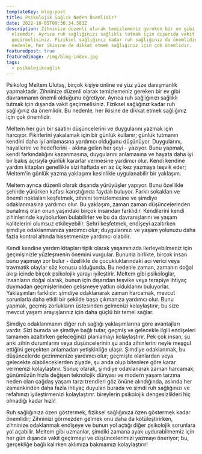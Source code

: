 ```yaml
---
templateKey: blog-post
title: Psikolojik Sağlık Neden Önemlidir?
date: 2022-10-05T09:36:34.581Z
description: Zihninize düzenli olarak temizlemeniz gereken bir ev gibi davranmak
  elzemdir. Ayrıca ruh sağlığınızı sağlıklı tutmak için dışarıda vakit
  geçirmelisiniz. Fiziksel sağlığınız kadar ruh sağlığınız da önemlidir. Bu
  nedenle, her ikisine de dikkat etmek sağlığınız için çok önemlidir.
featuredpost: true
featuredimage: /img/blog-index.jpg
tags:
  - psikolojiksağlık
---
```

Psikolog Meltem Ulutaş, birçok kişiye online ve yüz yüze danışmanlık yapmaktadır. Zihninize düzenli olarak temizlemeniz gereken bir ev gibi davranmanın önemli olduğunu öğretiyor. Ayrıca ruh sağlığınızı sağlıklı tutmak için dışarıda vakit geçirmelisiniz. Fiziksel sağlığınız kadar ruh sağlığınız da önemlidir. Bu nedenle, her ikisine de dikkat etmek sağlığınız için çok önemlidir.

Meltem her gün bir saatini düşüncelerini ve duygularını yazmak için harcıyor. Fikirlerini yakalamak için bir günlük kullanır; günlük tutmanın kendini daha iyi anlamasına yardımcı olduğunu düşünüyor. Duygularını, hayallerini ve hedeflerini - aklına gelen her şeyi - yazıyor. Bunu yapmak, kendi farkındalığını kazanmasına, duygularını anlamasına ve hayata daha iyi bir bakış açısıyla günlük kararlar vermesine yardımcı olur. Kendi kendine yardım kitapları genellikle sizi haftada en az üç kez yazmaya teşvik eder; Meltem'in günlük yazma yaklaşımı kesinlikle uygulanabilir bir yaklaşım.

Meltem ayrıca düzenli olarak dışarıda yürüyüşler yapıyor. Bunu özellikle şehirde yürürken kafası karıştığında faydalı buluyor. Farklı sokakları ve önemli noktaları keşfetmek, zihnini temizlemesine ve şimdiye odaklanmasına yardımcı olur. Bu yaklaşım, zaman zaman düşüncelerinden bunalmış olan onun yaşındaki birçok insandan farklıdır. Kendilerini kendi zihinlerinde kaybolurken bulabilirler ve bu da davranışlarını ve yaşam kalitelerini olumsuz etkileyebilir. Şehri keşfetmek, endişeyi azaltırken şimdiye odaklanmanıza yardımcı olur; duygularınızı ve yaşam yolunuzu daha fazla kontrol altında hissetmenize yardımcı olabilir.

Kendi kendine yardım kitapları tipik olarak yaşamınızda ilerleyebilmeniz için geçmişinizle yüzleşmenin önemini vurgular. Bununla birlikte, birçok insan bunu yapmayı zor bulur - özellikle de çocukluklarındaki acı verici veya travmatik olaylar söz konusu olduğunda. Bu nedenle zaman, zamanın doğal akışı içinde birçok psikolojik yarayı iyileştirir. Meltem gibi psikologlar, insanların doğal olarak, bunun için dışarıdan teşvike veya terapiye ihtiyaç duymadan geçmişlerinden gelişmeye yatkın olduklarını buluyorlar. Yaklaşımları farklıdır: şimdiye odaklanarak zaman harcamak, mevcut sorunlarla daha etkili bir şekilde başa çıkmanıza yardımcı olur. Bunu yapmak, geçmiş zorlukların üstesinden gelmenizi kolaylaştırır; bu size mevcut yaşam arayışlarınız için daha güçlü bir temel sağlar.

Şimdiye odaklanmanın diğer ruh sağlığı yaklaşımlarına göre avantajları vardır. Sizi burada ve şimdiye bağlı tutar, geçmiş ve gelecekle ilgili endişeleri tamamen azaltırken geleceğinizi planlamayı kolaylaştırır. Pek çok insan, şu anki zihin durumlarını veya düşüncelerinin şu anda zihinlerini neyle meşgul ettiğini gerçekten anlamadan yetişkinliğe ulaşır. Şimdiye odaklanmak, bu düşüncelerde gezinmenize yardımcı olur; geçmişte olanlardan veya gelecekte olabileceklerden ziyade, şu anda olup bitenlere göre karar vermenizi kolaylaştırır. Sonuç olarak, şimdiye odaklanarak zaman harcamak, günümüzün hızla değişen teknolojik dünyası ve modern yaşam tarzına neden olan çağdaş yaşam tarzı trendleri göz önüne alındığında, aslında her zamankinden daha fazla ihtiyaç duyulan burada ve şimdi ruh sağlığınızı ve refahınızı iyileştirmenizi kolaylaştırır. bireylerin psikolojik dengesizlikleri hiç olmadığı kadar hızlı!

Ruh sağlığınıza özen göstermek, fiziksel sağlığınıza özen göstermek kadar önemlidir; Zihninizi görmezden gelmek onu daha da kötüleştirirken, zihninize odaklanmak endişeye ve bunun yol açtığı diğer psikolojik sorunlara yol açabilir. Meltem gibi uzmanlar, şimdiki zamana ayak uydurabilmemiz için her gün dışarıda vakit geçirmeyi ve düşüncelerimizi yazmayı öneriyor; bu, gerçekliğe bağlı kalırken aklımıza bakmamızı kolaylaştırır!